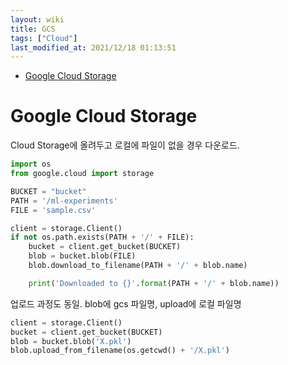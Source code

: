 ```yaml
---
layout: wiki 
title: GCS
tags: ["Cloud"]
last_modified_at: 2021/12/18 01:13:51
---
```


<!-- TOC -->

- [Google Cloud Storage](#google-cloud-storage)

<!-- /TOC -->

# Google Cloud Storage
Cloud Storage에 올려두고 로컬에 파일이 없을 경우 다운로드. 
```python
import os
from google.cloud import storage

BUCKET = "bucket"
PATH = '/ml-experiments'
FILE = 'sample.csv'

client = storage.Client()
if not os.path.exists(PATH + '/' + FILE):
    bucket = client.get_bucket(BUCKET)
    blob = bucket.blob(FILE)
    blob.download_to_filename(PATH + '/' + blob.name)

    print('Downloaded to {}'.format(PATH + '/' + blob.name))
```

업로드 과정도 동일. blob에 gcs 파일명, upload에 로컬 파일명
```python
client = storage.Client()
bucket = client.get_bucket(BUCKET)
blob = bucket.blob('X.pkl')
blob.upload_from_filename(os.getcwd() + '/X.pkl')
```
